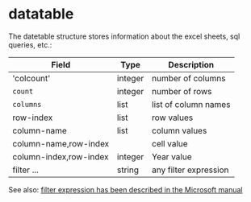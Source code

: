 # datatable

The datetable structure stores information about the excel sheets, sql queries, etc.:

| Field                         | Type    | Description           |
| ----------------------------- | ------- | --------------------- |
| 'colcount'                    | integer | number of columns     |
| `count`                       | integer | number of rows        |
| `columns`                     | list    | list of column names  |
| row-index                     | list    | row values            |
| column-name                   | list    | column values         |
| column-name,row-index         |         | cell value            |
| column-index,row-index        | integer | Year value            |
| filter ...                    | string  | any filter expression |

See also: [filter expression has been described in the Microsoft manual](https://docs.microsoft.com/en-us/dotnet/api/system.data.datacolumn.expression?view=netcore-3.1#System_Data_DataColumn_Expression)